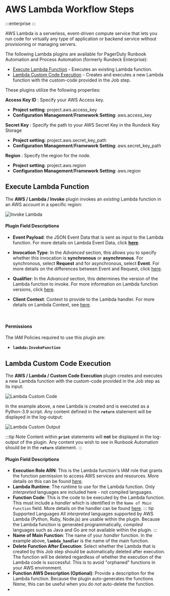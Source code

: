 # AWS Lambda Workflow Steps

:::enterprise
:::

AWS Lambda is a serverless, event-driven compute service that lets you run code for virtually any type of application or backend service without provisioning or managing servers.

The following Lambda plugins are available for PagerDuty Runbook Automation and Process Automation (formerly Rundeck Enterprise):

* [Execute Lambda Function](#execute-lambda-function) - Executes an existing Lambda function.
* [Lambda Custom Code Execution](#lambda-custom-code-execution) - Creates and executes a new Lambda function with the custom-code provided in the Job step.

These plugins utilize the following properties:

**Access Key ID**
: Specify your AWS Access key.

- **Project setting**: project.aws.access_key
- **Configuration Management**/**Framework Setting**: aws.access_key

**Secret Key**
: Specify the path to your AWS Secret Key in the Rundeck Key Storage

- **Project setting**: project.aws.secret_key_path
- **Configuration Management**/**Framework Setting**: aws.secret_key_path

**Region**
: Specify the region for the node.

- **Project setting**: project.aws.region
- **Configuration Management**/**Framework Setting**: aws.region

## Execute Lambda Function

The **AWS / Lambda / Invoke** plugin invokes an _existing_ Lambda function in an AWS account in a specific region:

![Invoke Lambda](@assets/img/aws-invoke-lambda-workflow-step.png)<br>

#### Plugin Field Descriptions

* **Event Payload**: the JSON Event Data that is sent as input to the Lambda function. For more details on Lambda Event Data, click [**here**](https://docs.aws.amazon.com/lambda/latest/dg/gettingstarted-concepts.html#gettingstarted-concepts-trigger).

* **Invocation Type**: In the _Advanced_ section, this allows you to specify whether this invocation is **synchronous** or **asynchronous**. For synchronous, select **Request** and for asynchronous, select **Event**.
For more details on the differences between Event and Request, click [here](https://docs.aws.amazon.com/lambda/latest/dg/API_Invoke.html).

* **Qualifier**: In the _Advanced_ section, this determines the version of the Lambda function to invoke. For more information on Lambda function versions, click [here](https://docs.aws.amazon.com/lambda/latest/dg/configuration-versions.html).

* **Client Context**: Context to provide to the Lambda handler. For more details on Lambda Context, see [here](https://docs.aws.amazon.com/lambda/latest/dg/python-context.html).
<br>

#### Permissions
The IAM Policies required to use this plugin are:
* **`lambda:InvokeFunction`**

## Lambda Custom Code Execution

The **AWS / Lambda / Custom Code Execution** plugin creates and executes a new Lambda function with the custom-code provided in the Job step as its input:

![Lambda Custom Code](@assets/img/aws-custom-lambda-code.png)<br>

In the example above, a new Lambda is created and is executed as a Python-3.9 script.  Any content defined in the **`return`** statement will be displayed in the log-output:

![Lambda Custom Output](@assets/img/aws-custom-lambda-output.png)<br>

:::tip Note
Content within **`print`** statements will **not** be displayed in the log-output of the plugin. Any content you wish to see in Runbook Automation should be in the **`return`** statement. 
:::

#### Plugin Field Descriptions

* **Execution Role ARN**: This is the Lambda function's IAM role that grants the function permission to access AWS services and resources. More details on this can be found [here](https://docs.aws.amazon.com/lambda/latest/dg/lambda-intro-execution-role.html).
* **Lambda Runtime**: The runtime to use for the Lambda function. Only _interpreted_ languages are included here - not compiled languages.
* **Function Code**: This is the code to be executed by the Lambda function.  This must include a _handler_ which is identified in the `Name of Main Function` field.  More details on the handler can be found [here](https://docs.aws.amazon.com/lambda/latest/dg/python-handler.html).
  ::: tip Supported Languages
    All _interpreted_ languages supported by AWS Lambda (Python, Ruby, Node.js) are usable within the plugin. Because the Lambda function is generated programmatically, _compiled_ languages such as Java and Go are not available within the plugin.
    :::
* **Name of Main Function**: The name of your _handler_ function.  In the example above, **`lambda_handler`** is the name of the main function.
* **Delete Function After Execution**: Select whether the Lambda that is created by this Job step should be automatically deleted after execution. The function will be deleted regardless of whether the execution of the Lambda code is successful. This is to avoid "orphaned" functions in your AWS environment. 
* **Function AWS Description (Optional)**: Provide a description for the Lambda function. Because the plugin auto-generates the functions _Name_, this can be useful when you do _not_ auto-delete the function.
* 



